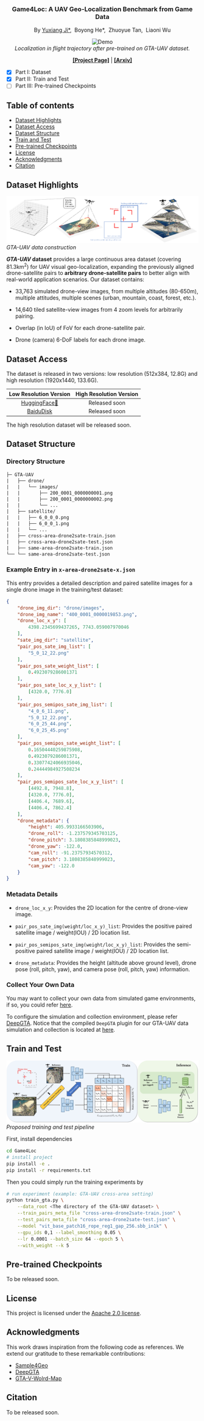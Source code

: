 <!-- PROJECT LOGO -->
<p align="center">

  <h3 align="center">Game4Loc: A UAV Geo-Localization Benchmark from Game Data</h3>

</p>

<p align="center">
  By <a href="https://yux1angji.github.io/" target='_blank'>Yuxiang Ji*</a>,&nbsp;
  Boyong He*,&nbsp; Zhuoyue Tan,&nbsp; Liaoni Wu
</p>

<p align="center">
  <img src="resources/trajectory_demo_compress.gif" alt="Demo">
  <br>
  <i>
  Localization in flight trajectory after pre-trained on GTA-UAV dataset.
  </i>
</p>


<p align="center">
  <a href="https://yux1angji.github.io/game4loc/"><strong>[Project Page]</strong></a> |
  <a href="https://arxiv.org/abs/2409.16925"><strong>[Arxiv]</strong></a>
</p>

- [x] Part I: Dataset
- [x] Part II: Train and Test
- [ ] Part III: Pre-trained Checkpoints

## Table of contents

- [Dataset Highlights](#dataset-highlights)
- [Dataset Access](#dataset-access)
- [Dataset Structure](#dataset-structure)
- [Train and Test](#train-and-test)
- [Pre-trained Checkpoints](#pre-trained-checkpoints)
- [License](#license)
- [Acknowledgments](#acknowledgments)
- [Citation](#citation)


## Dataset Highlights
![](resources/GTA-UAV-data-construction.jpg)
*GTA-UAV data construction*

<b><i>GTA-UAV</i> dataset</b> provides a large continuous area dataset (covering 81.3km<sup>2</sup>) for UAV visual geo-localization, expanding the previously aligned drone-satellite pairs to **arbitrary drone-satellite pairs** to better align with real-world application scenarios. Our dataset contains:

- 33,763 simulated drone-view images, from multiple altitudes (80-650m), multiple attitudes, multiple scenes (urban, mountain, coast, forest, etc.).

- 14,640 tiled satellite-view images from 4 zoom levels for arbitrarily pairing.

- Overlap (in IoU) of FoV for each drone-satellite pair.

- Drone (camera) 6-DoF labels for each drone image.

## Dataset Access
The dataset is released in two versions: low resolution (512x384, 12.8G) and high resolution (1920x1440, 133.6G).

|                                      Low Resolution Version                                      |                                     High Resolution Version                                      |
|:------------------------------------------------------------------------------------------------:|:------------------------------------------------------------------------------------------------:|
| [HuggingFace🤗](https://huggingface.co/datasets/Yux1ang/GTA-UAV-LR) | Released soon |
| [BaiduDisk](https://pan.baidu.com/s/1vjbyDh8sYz47GoP5KBRMZQ?pwd=gtav) | Released soon |


The high resolution dataset will be released soon.

## Dataset Structure

### Directory Structure
```
├─ GTA-UAV
|   ├── drone/
|   |   └── images/
|   |       ├── 200_0001_0000000001.png
|   |       ├── 200_0001_0000000002.png
|   |       └── ...
|   ├── satellite/
|   |   ├── 6_0_0_0.png
|   |   ├── 6_0_0_1.png
|   |   └── ...
|   ├── cross-area-drone2sate-train.json
|   ├── cross-area-drone2sate-test.json
|   ├── same-area-drone2sate-train.json
└── └── same-area-drone2sate-test.json
```

### Example Entry in `x-area-drone2sate-x.json`

This entry provides a detailed description and paired satellite images for a single drone image in the training/test dataset:

```json
{
    "drone_img_dir": "drone/images",
    "drone_img_name": "400_0001_0000019853.png",
    "drone_loc_x_y": [
        4398.2345699437265, 7743.059007970046
    ],
    "sate_img_dir": "satellite",
    "pair_pos_sate_img_list": [
        "5_0_12_22.png"
    ],
    "pair_pos_sate_weight_list": [
        0.4923079286001371
    ],
    "pair_pos_sate_loc_x_y_list": [
        [4320.0, 7776.0]
    ],
    "pair_pos_semipos_sate_img_list": [
        "4_0_6_11.png",
        "5_0_12_22.png",
        "6_0_25_44.png",
        "6_0_25_45.png"
    ],
    "pair_pos_semipos_sate_weight_list": [
        0.16504440259875908,
        0.4923079286001371,
        0.33077424066935046,
        0.24444984927508234
    ],
    "pair_pos_semipos_sate_loc_x_y_list": [
        [4492.8, 7948.8],
        [4320.0, 7776.0],
        [4406.4, 7689.6],
        [4406.4, 7862.4]
    ],
    "drone_metadata": {
        "height": 405.9933166503906,
        "drone_roll": -1.237579345703125,
        "drone_pitch": 3.1808385848999023,
        "drone_yaw": -122.0,
        "cam_roll": -91.23757934570312,
        "cam_pitch": 3.1808385848999023,
        "cam_yaw": -122.0
    }
}
```

### Metadata Details

- `drone_loc_x_y`: Provides the 2D location for the centre of drone-view image.

- `pair_pos_sate_img(weight/loc_x_y)_list`: Provides the positive paired satellite image / weight(IOU) / 2D location list.

- `pair_pos_semipos_sate_img(weight/loc_x_y)_list`: Provides the semi-positive paired satellite image / weight(IOU) / 2D location list.

- `drone_metadata`: Provides the height (altitude above ground level), drone pose (roll, pitch, yaw), and camera pose (roll, pitch, yaw) information.


### Collect Your Own Data

You may want to collect your own data from simulated game environments, if so, you could refer [here](DeepGTAV/VPilot/datageneration_GeoLoc.py).

To configure the simulation and collection environment, please refer [DeepGTA](https://github.com/David0tt/DeepGTAV).
Notice that the compiled `DeepGTA` plugin for our GTA-UAV data simulation and collection is located at [here](DeepGTAV/DeepGTAV-PreSIL/bin/Release/).

## Train and Test

![](resources/pipeline.jpg)
*Proposed training and test pipeline*

First, install dependencies   
```bash
cd Game4Loc
# install project   
pip install -e .   
pip install -r requirements.txt
```

Then you could simply run the training experiments by
```bash
# run experiment (example: GTA-UAV cross-area setting)  
python train_gta.py \
    --data_root <The directory of the GTA-UAV dataset> \
    --train_pairs_meta_file "cross-area-drone2sate-train.json" \
    --test_pairs_meta_file "cross-area-drone2sate-test.json" \
    --model "vit_base_patch16_rope_reg1_gap_256.sbb_in1k" \
    --gpu_ids 0,1 --label_smoothing 0.05 \
    --lr 0.0001 --batch_size 64 --epoch 5 \
    --with_weight --k 5
```

## Pre-trained Checkpoints
To be released soon.

## License
This project is licensed under the [Apache 2.0 license](LICENSE).


## Acknowledgments 
This work draws inspiration from the following code as references. We extend our gratitude to these remarkable contributions:

- [Sample4Geo](https://github.com/Skyy93/Sample4Geo)
- [DeepGTA](https://github.com/David0tt/DeepGTAV)
- [GTA-V-Wolrd-Map](https://github.com/Flamm64/GTA-V-World-Map)

## Citation
To be released soon.
